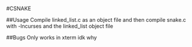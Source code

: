 #CSNAKE

##Usage
Compile linked_list.c as an object file and then compile snake.c with -lncurses and the linked_list object file

##Bugs
Only works in xterm idk why
